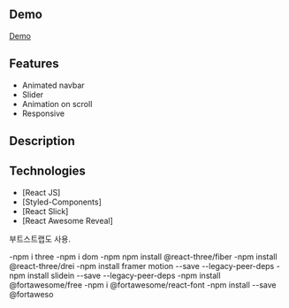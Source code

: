 ## Demo

[Demo](https://portfolio-9vgykivn5-dosang12.vercel.app/)

## Features

- Animated navbar
- Slider
- Animation on scroll
- Responsive

## Description

## Technologies

- [React JS]
- [Styled-Components]
- [React Slick]
- [React Awesome Reveal]

부트스트랩도 사용.

-npm i three
-npm i dom
-npm npm install @react-three/fiber
-npm install @react-three/drei
-npm install framer motion --save --legacy-peer-deps
-npm install slidein --save --legacy-peer-deps
-npm install @fortawesome/free
-npm i @fortawesome/react-font
-npm install --save @fortaweso
